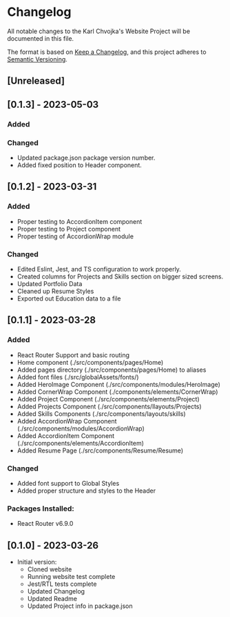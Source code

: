 # Changelog
All notable changes to the Karl Chvojka's Website Project will be documented in this file.

The format is based on [Keep a Changelog](https://keepachangelog.com/en/1.0.0/),
and this project adheres to [Semantic Versioning](https://semver.org/spec/v2.0.0.html).

## [Unreleased]

## [0.1.3] - 2023-05-03

### Added
### Changed
  - Updated package.json package version number.
  - Added fixed position to Header component.

## [0.1.2] - 2023-03-31

### Added
  - Proper testing to AccordionItem component
  - Proper testing to Project component
  - Proper testing of AccordionWrap module

### Changed
  - Edited Eslint, Jest, and TS configuration to work properly.
  - Created columns for Projects and Skills section on bigger sized screens.
  - Updated Portfolio Data
  - Cleaned up Resume Styles
  - Exported out Education data to a file

## [0.1.1] - 2023-03-28

### Added
- React Router Support and basic routing
- Home component (./src/components/pages/Home)
- Added pages directory (./src/components/pages/Home) to aliases
- Added font files (./src/globalAssets/fonts/)
- Added HeroImage Component (./src/components/modules/HeroImage)
- Added CornerWrap Component (./components/elements/CornerWrap)
- Added Project Component (./src/components/elements/Project)
- Added Projects Component (./src/components/llayouts/Projects)
- Added Skills Components (./src/components/layouts/skills)
- Added AccordionWrap Component (./src/components/modules/AccordionWrap)
- Added AccordionItem Component (./src/components/elements/AccordionItem)
- Added Resume Page (./src/components/Resume/Resume)
  
### Changed
- Added font support to Global Styles
- Added proper structure and styles to the Header

### Packages Installed:
- React Router v6.9.0

## [0.1.0] - 2023-03-26
- Initial version:
  - Cloned website
  - Running website test complete
  - Jest/RTL tests complete
  - Updated Changelog
  - Updated Readme
  - Updated Project info in package.json